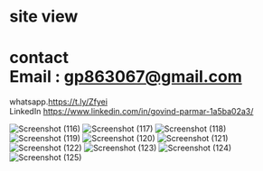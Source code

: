 # site view
# contact <br>Email : gp863067@gmail.com<br>
whatsapp.https://t.ly/Zfyei<br>
LinkedIn https://www.linkedin.com/in/govind-parmar-1a5ba02a3/


![Screenshot (116)](https://github.com/user-attachments/assets/d1d6b04b-4590-47c1-8476-59f705db6980)
![Screenshot (117)](https://github.com/user-attachments/assets/2fbaac2a-6fda-4b99-a876-eb69310d2d89)
![Screenshot (118)](https://github.com/user-attachments/assets/9b676ba8-07b2-46fd-9486-12d8cba05566)
![Screenshot (119)](https://github.com/user-attachments/assets/138e0afb-2b09-4675-a590-1c4477f4a25b)
![Screenshot (120)](https://github.com/user-attachments/assets/8411a8bc-ab05-4d0c-8cba-51a434e536b1)
![Screenshot (121)](https://github.com/user-attachments/assets/4cdd3e15-14d1-46b8-8012-079fed40b1cc)
![Screenshot (122)](https://github.com/user-attachments/assets/565f555e-09ba-4267-97b5-5e17291e1b43)
![Screenshot (123)](https://github.com/user-attachments/assets/24465c29-aea8-4fca-b735-26d76e6a44da)
![Screenshot (124)](https://github.com/user-attachments/assets/c13e77a6-038e-4229-be2f-9b3d1b797f4d)
![Screenshot (125)](https://github.com/user-attachments/assets/fc944f62-d727-400f-80c7-4eb6de201d48)
